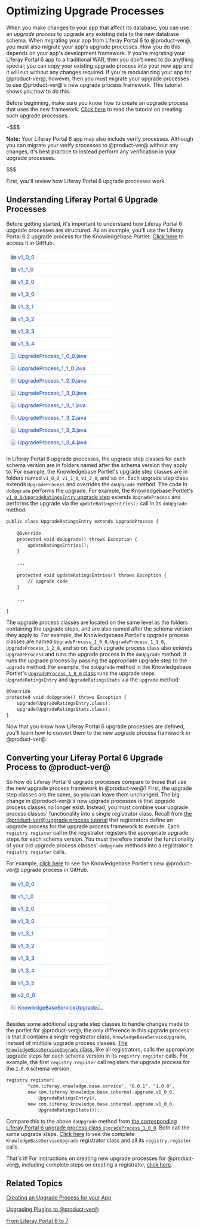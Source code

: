 # Optimizing Upgrade Processes [](id=optimizing-upgrade-processes)

When you make changes to your app that affect its database, you can use an 
*upgrade process* to upgrade any existing data to the new database schema. When 
migrating your app from Liferay Portal 6 to @product-ver@, you must also migrate 
your app's upgrade processes. How you do this depends on your app's development 
framework. If you're migrating your Liferay Portal 6 app to a traditional WAR, 
then you don't need to do anything special; you can copy your existing upgrade 
process into your new app and it will run without any changes required. If 
you're modularizing your app for @product-ver@, however, then you must migrate 
your upgrade processes to use @product-ver@'s new upgrade process framework. 
This tutorial shows you how to do this. 

Before beginning, make sure you know how to create an upgrade process that uses 
the new framework. 
[Click here](/develop/tutorials/-/knowledge_base/7-0/creating-an-upgrade-process-for-your-app) 
to read the tutorial on creating such upgrade processes. 

+$$$

**Note:** Your Liferay Portal 6 app may also include verify processes. Although 
you can migrate your verify processes to @product-ver@ without any changes, it's 
best practice to instead perform any verification in your upgrade processes. 

$$$

First, you'll review how Liferay Portal 6 upgrade processes work. 

## Understanding Liferay Portal 6 Upgrade Processes [](id=understanding-liferay-portal-6-upgrade-processes)

Before getting started, it's important to understand how Liferay Portal 6 
upgrade processes are structured. As an example, you'll use the Liferay Portal 
6.2 upgrade process for the Knowledgebase Portlet. 
[Click here](https://github.com/liferay/liferay-plugins/tree/6.2.x/portlets/knowledge-base-portlet/docroot/WEB-INF/src/com/liferay/knowledgebase/hook/upgrade) 
to access it in GitHub. 

![Figure 1: The Knowledgebase Portlet's Liferay Portal 6.2 upgrade process.](../../../../images/upgrade-process-6-2.png)

In Liferay Portal 6 upgrade processes, the upgrade step classes for each schema 
version are in folders named after the schema version they apply to. For 
example, the Knowledgebase Portlet's upgrade step classes are in folders named 
`v1_0_0`, `v1_1_0`, `v1_2_0`, and so on. Each upgrade step class extends 
`UpgradeProcess` and overrides the `doUpgrade` method. The code in `doUpgrade` 
performs the upgrade. For example, the Knowledgebase Portlet's 
[`v1_0_0/UpgradeRatingsEntry` upgrade step](https://github.com/liferay/liferay-plugins/blob/6.2.x/portlets/knowledge-base-portlet/docroot/WEB-INF/src/com/liferay/knowledgebase/hook/upgrade/v1_0_0/UpgradeRatingsEntry.java) 
extends `UpgradeProcess` and performs the upgrade via the 
`updateRatingsEntries()` call in its `doUpgrade` method: 

    public class UpgradeRatingsEntry extends UpgradeProcess {

        @Override
        protected void doUpgrade() throws Exception {
            updateRatingsEntries();
        }

        ...

        protected void updateRatingsEntries() throws Exception {
            // Upgrade code
        }

        ...

    }

The upgrade process classes are located on the same level as the folders 
containing the upgrade steps, and are also named after the schema version they 
apply to. For example, the Knowledgebase Portlet's upgrade process classes are 
named `UpgradeProcess_1_0_0`, `UpgradeProcess_1_1_0`, `UpgradeProcess_1_2_0`, 
and so on. Each upgrade process class also extends `UpgradeProcess` and runs the 
upgrade process in the `doUpgrade` method. It runs the upgrade process by 
passing the appropriate upgrade step to the `upgrade` method. For example, the 
`doUpgrade` method in the Knowledgebase Portlet's 
[`UpgradeProcess_1_0_0` class](https://github.com/liferay/liferay-plugins/blob/6.2.x/portlets/knowledge-base-portlet/docroot/WEB-INF/src/com/liferay/knowledgebase/hook/upgrade/UpgradeProcess_1_0_0.java) 
runs the upgrade steps `UpgradeRatingsEntry` and `UpgradeRatingsStats` via the 
`upgrade` method: 

    @Override
    protected void doUpgrade() throws Exception {
        upgrade(UpgradeRatingsEntry.class);
        upgrade(UpgradeRatingsStats.class);
    }

Now that you know how Liferay Portal 6 upgrade processes are defined, you'll 
learn how to convert them to the new upgrade process framework in @product-ver@. 

## Converting your Liferay Portal 6 Upgrade Process to @product-ver@ [](id=converting-your-liferay-portal-6-upgrade-process-to-product-ver)

So how do Liferay Portal 6 upgrade processes compare to those that use the new 
upgrade process framework in @product-ver@? First, the upgrade step classes are 
the same, so you can leave them unchanged. The big change in @product-ver@'s new 
upgrade processes is that upgrade process classes no longer exist. Instead, you 
must combine your upgrade process classes' functionality into a single 
registrator class. Recall from 
[the @product-ver@ upgrade process tutorial](/develop/tutorials/-/knowledge_base/7-0/creating-an-upgrade-process-for-your-app#writing-the-upgrade-step-registrator) 
that registrators define an upgrade process for the upgrade process framework to 
execute. Each `registry.register` call in the registrator registers the 
appropriate upgrade steps for each schema version. You must therefore transfer 
the functionality of your old upgrade process classes' `doUpgrade` methods into 
a registrator's `registry.register` calls. 

For example, 
[click here](https://github.com/liferay/liferay-portal/tree/7.0.x/modules/apps/knowledge-base/knowledge-base-service/src/main/java/com/liferay/knowledge/base/internal/upgrade) 
to see the Knowledgebase Portlet's new @product-ver@ upgrade process in GitHub. 

![Figure 2: The Knowledgebase Portlet's new @product-ver@ upgrade process.](../../../../images/upgrade-process-7-0.png)

Besides some additional upgrade step classes to handle changes made to the 
portlet for @product-ver@, the only difference in this upgrade process is that 
it contains a single registrator class, `KnowledgeBaseServiceUpgrade`, instead 
of multiple upgrade process classes. 
[The `KnowledgeBaseServiceUpgrade` class](https://github.com/liferay/liferay-portal/blob/7.0.x/modules/apps/knowledge-base/knowledge-base-service/src/main/java/com/liferay/knowledge/base/internal/upgrade/KnowledgeBaseServiceUpgrade.java), 
like all registrators, calls the appropriate upgrade steps for each schema 
version in its `registry.register` calls. For example, the first 
`registry.register` call registers the upgrade process for the `1.0.0` schema 
version: 

    registry.register(
            "com.liferay.knowledge.base.service", "0.0.1", "1.0.0",
            new com.liferay.knowledge.base.internal.upgrade.v1_0_0.
                UpgradeRatingsEntry(),
            new com.liferay.knowledge.base.internal.upgrade.v1_0_0.
                UpgradeRatingsStats());

Compare this to the above `doUpgrade` method from 
[the corresponding Liferay Portal 6 upgrade process class `UpgradeProcess_1_0_0`](https://github.com/liferay/liferay-plugins/blob/6.2.x/portlets/knowledge-base-portlet/docroot/WEB-INF/src/com/liferay/knowledgebase/hook/upgrade/UpgradeProcess_1_0_0.java). 
Both call the same upgrade steps. 
[Click here](https://github.com/liferay/liferay-portal/blob/7.0.x/modules/apps/knowledge-base/knowledge-base-service/src/main/java/com/liferay/knowledge/base/internal/upgrade/KnowledgeBaseServiceUpgrade.java) 
to see the complete `KnowledgeBaseServiceUpgrade` registrator class and all its 
`registry.register` calls. 

That's it! For instructions on creating new upgrade processes for @product-ver@, 
including complete steps on creating a registrator, 
[click here](/develop/tutorials/-/knowledge_base/7-0/creating-an-upgrade-process-for-your-app). 

## Related Topics [](id=related-topics)

[Creating an Upgrade Process for your App](/develop/tutorials/-/knowledge_base/7-0/creating-an-upgrade-process-for-your-app)

[Upgrading Plugins to @product-ver@](/develop/tutorials/-/knowledge_base/7-0/upgrading-plugins-to-liferay-7)

[From Liferay Portal 6 to 7](/develop/tutorials/-/knowledge_base/7-0/from-liferay-6-to-liferay-7)
